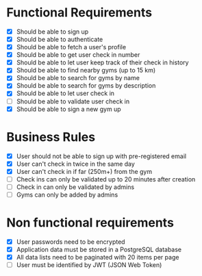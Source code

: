 # Functional Requirements
- [x] Should be able to sign up
- [x] Should be able to authenticate
- [x] Should be able to fetch a user's profile
- [x] Should be able to get user check in number
- [x] Should be able to let user keep track of their check in history
- [x] Should be able to find nearby gyms (up to 15 km)
- [x] Should be able to search for gyms by name
- [x] Should be able to search for gyms by description
- [x] Should be able to let user check in
- [ ] Should be able to validate user check in
- [x] Should be able to sign a new gym up

# Business Rules
- [x] User should not be able to sign up with pre-registered email
- [x] User can't check in twice in the same day
- [x] User can't check in if far (250m+) from the gym
- [ ] Check ins can only be validated up to 20 minutes after creation
- [ ] Check in can only be validated by admins
- [ ] Gyms can only be added by admins

# Non functional requirements
- [x] User passwords need to be encrypted
- [x] Application data must be stored in a PostgreSQL database
- [x] All data lists need to be paginated with 20 items per page
- [ ] User must be identified by JWT (JSON Web Token)
